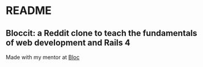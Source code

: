 README
======
## Bloccit: a Reddit clone to teach the fundamentals of web development and Rails 4

Made with my mentor at [Bloc](http:bloc.io)

